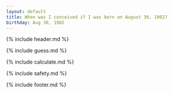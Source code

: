 ```yaml
---
layout: default
title: When was I conceived if I was born on August 30, 1902?
birthday: Aug 30, 1902
---
```


{% include header.md %}

{% include guess.md %}

{% include calculate.md %}

{% include safety.md %}

{% include footer.md %}



